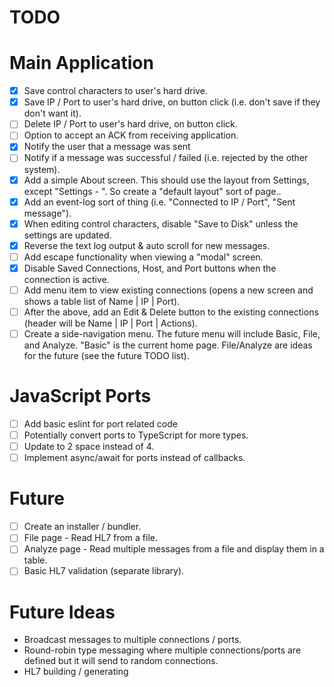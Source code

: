 TODO
====

# Main Application
- [x] Save control characters to user's hard drive.
- [x] Save IP / Port to user's hard drive, on button click (i.e. don't save if they don't want it).
- [ ] Delete IP / Port to user's hard drive, on button click.
- [ ] Option to accept an ACK from receiving application.
- [x] Notify the user that a message was sent
- [ ] Notify if a message was successful / failed (i.e. rejected by the other system).
- [x] Add a simple About screen. This should use the layout from Settings, except "Settings - ". So create a "default layout" sort of page..
- [x] Add an event-log sort of thing (i.e. "Connected to IP / Port", "Sent message").
- [x] When editing control characters, disable "Save to Disk" unless the settings are updated.
- [x] Reverse the text log output & auto scroll for new messages.
- [ ] Add escape functionality when viewing a "modal" screen.
- [x] Disable Saved Connections, Host, and Port buttons when the connection is active.
- [ ] Add menu item to view existing connections (opens a new screen and shows a table list of Name | IP | Port).
- [ ] After the above, add an Edit & Delete button to the existing connections (header will be Name | IP | Port | Actions).
- [ ] Create a side-navigation menu. The future menu will include Basic, File, and Analyze. "Basic" is the current home page. File/Analyze are ideas for the future (see the future TODO list).

# JavaScript Ports
- [ ] Add basic eslint for port related code
- [ ] Potentially convert ports to TypeScript for more types.
- [ ] Update to 2 space instead of 4.
- [ ] Implement async/await for ports instead of callbacks.

# Future
- [ ] Create an installer / bundler.
- [ ] File page - Read HL7 from a file.
- [ ] Analyze page - Read multiple messages from a file and display them in a table.
- [ ] Basic HL7 validation (separate library).

# Future Ideas
- Broadcast messages to multiple connections / ports.
- Round-robin type messaging where multiple connections/ports are defined but it will send to random connections.
- HL7 building / generating

